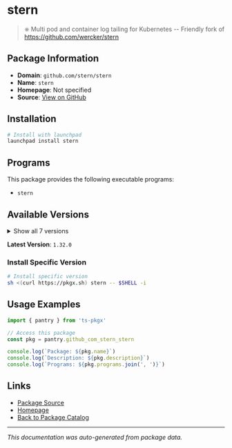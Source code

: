 # stern

> ⎈ Multi pod and container log tailing for Kubernetes -- Friendly fork of https://github.com/wercker/stern

## Package Information

- **Domain**: `github.com/stern/stern`
- **Name**: `stern`
- **Homepage**: Not specified
- **Source**: [View on GitHub](https://github.com/pkgxdev/pantry/tree/main/projects/github.com/stern/stern/package.yml)

## Installation

```bash
# Install with launchpad
launchpad install stern
```

## Programs

This package provides the following executable programs:

- `stern`

## Available Versions

<details>
<summary>Show all 7 versions</summary>

- `1.32.0`, `1.31.0`, `1.30.0`, `1.29.0`, `1.28.0`
- `1.27.0`, `1.26.0`

</details>

**Latest Version**: `1.32.0`

### Install Specific Version

```bash
# Install specific version
sh <(curl https://pkgx.sh) stern -- $SHELL -i
```

## Usage Examples

```typescript
import { pantry } from 'ts-pkgx'

// Access this package
const pkg = pantry.github_com_stern_stern

console.log(`Package: ${pkg.name}`)
console.log(`Description: ${pkg.description}`)
console.log(`Programs: ${pkg.programs.join(', ')}`)
```

## Links

- [Package Source](https://github.com/pkgxdev/pantry/tree/main/projects/github.com/stern/stern/package.yml)
- [Homepage](#)
- [Back to Package Catalog](../package-catalog.md)

---

*This documentation was auto-generated from package data.*
